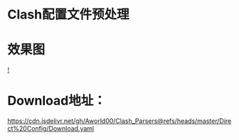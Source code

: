 # Clash配置文件预处理

# 效果图
[!](https://raw.githubusercontent.com/Aworld00/Clash_Parsers/refs/heads/master/Image/%E6%95%88%E6%9E%9C%E5%9B%BE.png)
# Download地址：
https://cdn.jsdelivr.net/gh/Aworld00/Clash_Parsers@refs/heads/master/Direct%20Config/Download.yaml
